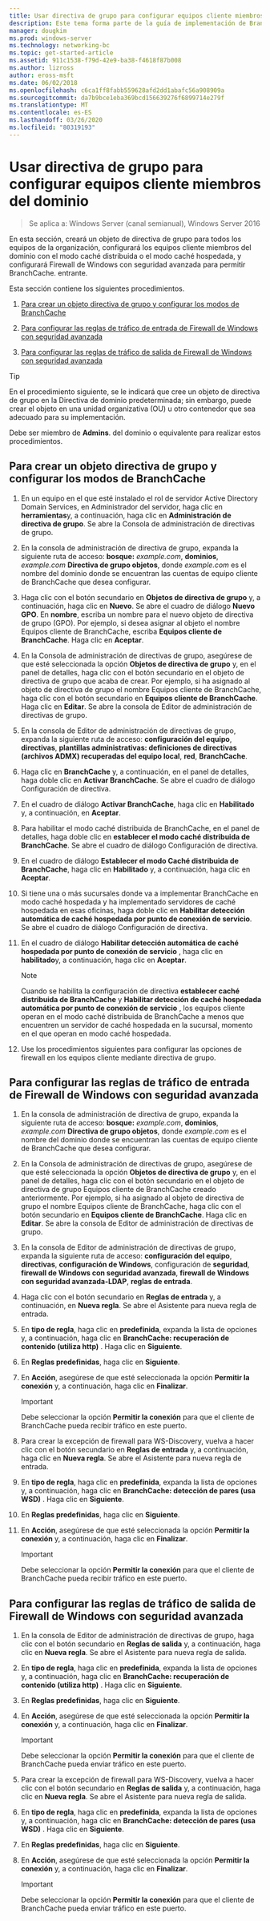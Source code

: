 ```yaml
---
title: Usar directiva de grupo para configurar equipos cliente miembros del dominio
description: Este tema forma parte de la guía de implementación de BranchCache para Windows Server 2016, que muestra cómo implementar BranchCache en los modos de caché distribuida y hospedada para optimizar el uso del ancho de banda WAN en las sucursales.
manager: dougkim
ms.prod: windows-server
ms.technology: networking-bc
ms.topic: get-started-article
ms.assetid: 911c1538-f79d-42e9-ba38-f4618f87b008
ms.author: lizross
author: eross-msft
ms.date: 06/02/2018
ms.openlocfilehash: c6ca1ff8fabb559628afd2dd1abafc56a908909a
ms.sourcegitcommit: da7b9bce1eba369bcd156639276f6899714e279f
ms.translationtype: MT
ms.contentlocale: es-ES
ms.lasthandoff: 03/26/2020
ms.locfileid: "80319193"
---
```

# <a name="use-group-policy-to-configure-domain-member-client-computers"></a>Usar directiva de grupo para configurar equipos cliente miembros del dominio

>Se aplica a: Windows Server (canal semianual), Windows Server 2016

En esta sección, creará un objeto de directiva de grupo para todos los equipos de la organización, configurará los equipos cliente miembros del dominio con el modo caché distribuida o el modo caché hospedada, y configurará Firewall de Windows con seguridad avanzada para permitir BranchCache. entrante.  
  
Esta sección contiene los siguientes procedimientos.  
  
1.  [Para crear un objeto directiva de grupo y configurar los modos de BranchCache](#bkmk_gp)  
  
2.  [Para configurar las reglas de tráfico de entrada de Firewall de Windows con seguridad avanzada](#bkmk_inbound)  
  
3.  [Para configurar las reglas de tráfico de salida de Firewall de Windows con seguridad avanzada](#bkmk_outbound)  
  
> [!TIP]  
> En el procedimiento siguiente, se le indicará que cree un objeto de directiva de grupo en la Directiva de dominio predeterminada; sin embargo, puede crear el objeto en una unidad organizativa (OU) u otro contenedor que sea adecuado para su implementación.  
  
Debe ser miembro de **Admins**. del dominio o equivalente para realizar estos procedimientos.  
  
## <a name="to-create-a-group-policy-object-and-configure-branchcache-modes"></a><a name="bkmk_gp"></a>Para crear un objeto directiva de grupo y configurar los modos de BranchCache  
  
1.  En un equipo en el que esté instalado el rol de servidor Active Directory Domain Services, en Administrador del servidor, haga clic en **herramientas**y, a continuación, haga clic en **Administración de directiva de grupo**. Se abre la Consola de administración de directivas de grupo.  
  
2.  En la consola de administración de directiva de grupo, expanda la siguiente ruta de acceso: **bosque:** *example.com*, **dominios**, *example.com* **Directiva de grupo objetos**, donde *example.com* es el nombre del dominio donde se encuentran las cuentas de equipo cliente de BranchCache que desea configurar.  
  
3.  Haga clic con el botón secundario en **Objetos de directiva de grupo** y, a continuación, haga clic en **Nuevo**. Se abre el cuadro de diálogo **Nuevo GPO**. En **nombre**, escriba un nombre para el nuevo objeto de directiva de grupo (GPO). Por ejemplo, si desea asignar al objeto el nombre Equipos cliente de BranchCache, escriba **Equipos cliente de BranchCache**. Haga clic en **Aceptar**.  
  
4.  En la Consola de administración de directivas de grupo, asegúrese de que esté seleccionada la opción **Objetos de directiva de grupo** y, en el panel de detalles, haga clic con el botón secundario en el objeto de directiva de grupo que acaba de crear. Por ejemplo, si ha asignado al objeto de directiva de grupo el nombre Equipos cliente de BranchCache, haga clic con el botón secundario en **Equipos cliente de BranchCache**. Haga clic en **Editar**. Se abre la consola de Editor de administración de directivas de grupo.  
  
5.  En la consola de Editor de administración de directivas de grupo, expanda la siguiente ruta de acceso: **configuración del equipo**, **directivas**, **plantillas administrativas: definiciones de directivas (archivos ADMX) recuperadas del equipo local**, **red**, **BranchCache**.  
  
6.  Haga clic en **BranchCache** y, a continuación, en el panel de detalles, haga doble clic en **Activar BranchCache**. Se abre el cuadro de diálogo Configuración de directiva.  
  
7.  En el cuadro de diálogo **Activar BranchCache**, haga clic en **Habilitado** y, a continuación, en **Aceptar**.  
  
8.  Para habilitar el modo caché distribuida de BranchCache, en el panel de detalles, haga doble clic en **establecer el modo caché distribuida de BranchCache**. Se abre el cuadro de diálogo Configuración de directiva.  
  
9. En el cuadro de diálogo **Establecer el modo Caché distribuida de BranchCache**, haga clic en **Habilitado** y, a continuación, haga clic en **Aceptar**.  
  
10. Si tiene una o más sucursales donde va a implementar BranchCache en modo caché hospedada y ha implementado servidores de caché hospedada en esas oficinas, haga doble clic en **Habilitar detección automática de caché hospedada por punto de conexión de servicio**. Se abre el cuadro de diálogo Configuración de directiva.  
  
11. En el cuadro de diálogo **Habilitar detección automática de caché hospedada por punto de conexión de servicio** , haga clic en **habilitado**y, a continuación, haga clic en **Aceptar**.  
  
    > [!NOTE]  
    > Cuando se habilita la configuración de directiva **establecer caché distribuida de BranchCache** y **Habilitar detección de caché hospedada automática por punto de conexión de servicio** , los equipos cliente operan en el modo caché distribuida de BranchCache a menos que encuentren un servidor de caché hospedada en la sucursal, momento en el que operan en modo caché hospedada.  
  
12. Use los procedimientos siguientes para configurar las opciones de firewall en los equipos cliente mediante directiva de grupo.  
  
## <a name="to-configure-windows-firewall-with-advanced-security-inbound-traffic-rules"></a><a name="bkmk_inbound"></a>Para configurar las reglas de tráfico de entrada de Firewall de Windows con seguridad avanzada  
  
1.  En la consola de administración de directiva de grupo, expanda la siguiente ruta de acceso: **bosque:** *example.com*, **dominios**, *example.com* **Directiva de grupo objetos**, donde *example.com* es el nombre del dominio donde se encuentran las cuentas de equipo cliente de BranchCache que desea configurar.  
  
2.  En la Consola de administración de directivas de grupo, asegúrese de que esté seleccionada la opción **Objetos de directiva de grupo** y, en el panel de detalles, haga clic con el botón secundario en el objeto de directiva de grupo Equipos cliente de BranchCache creado anteriormente. Por ejemplo, si ha asignado al objeto de directiva de grupo el nombre Equipos cliente de BranchCache, haga clic con el botón secundario en **Equipos cliente de BranchCache**. Haga clic en **Editar**. Se abre la consola de Editor de administración de directivas de grupo.  
  
3.  En la consola de Editor de administración de directivas de grupo, expanda la siguiente ruta de acceso: **configuración del equipo**, **directivas**, **configuración de Windows**, configuración de **seguridad**, **firewall de Windows con seguridad avanzada**, **firewall de Windows con seguridad avanzada-LDAP**, **reglas de entrada**.  
  
4.  Haga clic con el botón secundario en **Reglas de entrada** y, a continuación, en **Nueva regla**. Se abre el Asistente para nueva regla de entrada.  
  
5.  En **tipo de regla**, haga clic en **predefinida**, expanda la lista de opciones y, a continuación, haga clic en **BranchCache: recuperación de contenido (utiliza http)** . Haga clic en **Siguiente**.  
  
6.  En **Reglas predefinidas**, haga clic en **Siguiente**.  
  
7.  En **Acción**, asegúrese de que esté seleccionada la opción **Permitir la conexión** y, a continuación, haga clic en **Finalizar**.  
  
    > [!IMPORTANT]  
    > Debe seleccionar la opción **Permitir la conexión** para que el cliente de BranchCache pueda recibir tráfico en este puerto.  
  
8.  Para crear la excepción de firewall para WS-Discovery, vuelva a hacer clic con el botón secundario en **Reglas de entrada** y, a continuación, haga clic en **Nueva regla**. Se abre el Asistente para nueva regla de entrada.  
  
9. En **tipo de regla**, haga clic en **predefinida**, expanda la lista de opciones y, a continuación, haga clic en **BranchCache: detección de pares (usa WSD)** . Haga clic en **Siguiente**.  
  
10. En **Reglas predefinidas**, haga clic en **Siguiente**.  
  
11. En **Acción**, asegúrese de que esté seleccionada la opción **Permitir la conexión** y, a continuación, haga clic en **Finalizar**.  
  
    > [!IMPORTANT]  
    > Debe seleccionar la opción **Permitir la conexión** para que el cliente de BranchCache pueda recibir tráfico en este puerto.  
  
## <a name="to-configure-windows-firewall-with-advanced-security-outbound-traffic-rules"></a><a name="bkmk_outbound"></a>Para configurar las reglas de tráfico de salida de Firewall de Windows con seguridad avanzada  
  
1.  En la consola de Editor de administración de directivas de grupo, haga clic con el botón secundario en **Reglas de salida** y, a continuación, haga clic en **Nueva regla**. Se abre el Asistente para nueva regla de salida.  
  
2.  En **tipo de regla**, haga clic en **predefinida**, expanda la lista de opciones y, a continuación, haga clic en **BranchCache: recuperación de contenido (utiliza http)** . Haga clic en **Siguiente**.  
  
3.  En **Reglas predefinidas**, haga clic en **Siguiente**.  
  
4.  En **Acción**, asegúrese de que esté seleccionada la opción **Permitir la conexión** y, a continuación, haga clic en **Finalizar**.  
  
    > [!IMPORTANT]  
    > Debe seleccionar la opción **Permitir la conexión** para que el cliente de BranchCache pueda enviar tráfico en este puerto.  
  
5.  Para crear la excepción de firewall para WS-Discovery, vuelva a hacer clic con el botón secundario en **Reglas de salida** y, a continuación, haga clic en **Nueva regla**. Se abre el Asistente para nueva regla de salida.  
  
6.  En **tipo de regla**, haga clic en **predefinida**, expanda la lista de opciones y, a continuación, haga clic en **BranchCache: detección de pares (usa WSD)** . Haga clic en **Siguiente**.  
  
7.  En **Reglas predefinidas**, haga clic en **Siguiente**.  
  
8.  En **Acción**, asegúrese de que esté seleccionada la opción **Permitir la conexión** y, a continuación, haga clic en **Finalizar**.  
  
    > [!IMPORTANT]  
    > Debe seleccionar la opción **Permitir la conexión** para que el cliente de BranchCache pueda enviar tráfico en este puerto.  
  


